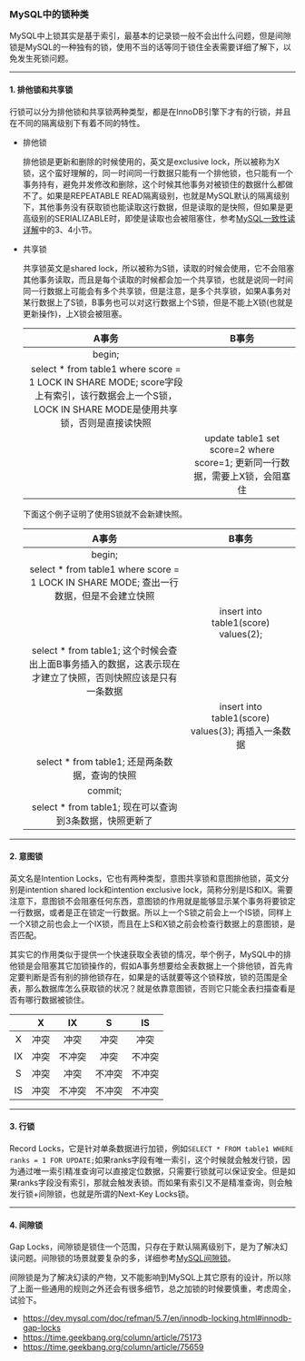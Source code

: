 ### MySQL中的锁种类

MySQL中上锁其实是基于索引，最基本的记录锁一般不会出什么问题，但是间隙锁是MySQL的一种独有的锁，使用不当的话等同于锁住全表需要详细了解下，以免发生死锁问题。

---


#### 1. 排他锁和共享锁

行锁可以分为排他锁和共享锁两种类型，都是在InnoDB引擎下才有的行锁，并且在不同的隔离级别下有着不同的特性。

- 排他锁

    排他锁是更新和删除的时候使用的，英文是exclusive lock，所以被称为X锁，这个蛮好理解的，同一时间同一行数据只能有一个排他锁，也只能有一个事务持有，避免并发修改和删除，这个时候其他事务对被锁住的数据什么都做不了。如果是REPEATABLE READ隔离级别，也就是MySQL默认的隔离级别下，其他事务没有获取锁也能读取这行数据，但是读取的是快照，但如果是更高级别的SERIALIZABLE时，即使是读取也会被阻塞住，参考[MySQL一致性读详解](https://github.com/nemolpsky/note/blob/master/file/mysql/MySQL%E4%B8%80%E8%87%B4%E6%80%A7%E8%AF%BB.md)中的3、4小节。

- 共享锁

    共享锁英文是shared lock，所以被称为S锁，读取的时候会使用，它不会阻塞其他事务读取，而且是每个读取的时候都会加一个共享锁，也就是说同一时间同一行数据上可能会有多个共享锁，但是注意，是多个共享锁，如果A事务对某行数据上了S锁，B事务也可以对这行数据上个S锁，但是不能上X锁(也就是更新操作)，上X锁会被阻塞。

    |A事务| B事务 |
    |  :-:    |:-:        |
    |begin;||
    |select * from table1 where score = 1 LOCK IN SHARE MODE; score字段上有索引，该行数据会上一个S锁，LOCK IN SHARE MODE是使用共享锁，否则是直接读快照||
    ||update table1 set score=2 where score=1; 更新同一行数据，需要上X锁，会阻塞住|

    下面这个例子证明了使用S锁就不会新建快照。

    |A事务| B事务 |
    |  :-:    |:-:        |
    |begin;||
    |select * from table1 where score = 1 LOCK IN SHARE MODE; 查出一行数据，但是不会建立快照||
    ||insert into table1(score) values(2);|
    |select * from table1; 这个时候会查出上面B事务插入的数据，这表示现在才建立了快照，否则快照应该是只有一条数据||
    ||insert into table1(score) values(3); 再插入一条数据|
    |select * from table1; 还是两条数据，查询的快照||
    |commit; ||
    |select * from table1; 现在可以查询到3条数据，快照更新了||
    
---

#### 2. 意图锁
英文名是Intention Locks，它也有两种类型，意图共享锁和意图排他锁，英文分别是intention shared lock和intention exclusive lock，简称分别是IS和IX。需要注意下，意图锁不会阻塞任何东西，意图锁的作用就是能够显示某个事务将要锁定一行数据，或者是正在锁定一行数据。所以上一个S锁之前会上一个IS锁，同样上一个X锁之前也会上一个IX锁，而且在上S和X锁之前会检查行数据上的意图锁，是否匹配。

其实它的作用类似于提供一个快速获取全表锁的情况，举个例子，MySQL中的排他锁是会阻塞其它加锁操作的，假如A事务想要给全表数据上一个排他锁，首先肯定要判断是否有别的排他锁存在，如果是的话就要等这个锁释放，锁的范围是全表，那么数据库怎么获取锁的状况？就是依靠意图锁，否则它只能全表扫描查看是否有哪行数据被锁住。

||X|IX|S|IS|
|:-:|:-:|:-:|:-:|:-:|
|X|冲突|冲突|冲突|冲突|
|IX|冲突|不冲突|冲突|不冲突|
|S|冲突|冲突|不冲突|不冲突|
|IS|冲突|不冲突|不冲突|不冲突|

---


#### 3. 行锁
Record Locks，它是针对单条数据进行加锁，例如```SELECT * FROM table1 WHERE ranks = 1 FOR UPDATE;```如果ranks字段有唯一索引，这个时候就会触发行锁，因为通过唯一索引精准查询可以直接定位数据，只需要行锁就可以保证安全。但是如果ranks字段没有索引，那就会触发表锁。而如果有索引又不是精准查询，则会触发行锁+间隙锁，也就是所谓的Next-Key Locks锁。


---

#### 4. 间隙锁
Gap Locks，间隙锁是锁住一个范围，只存在于默认隔离级别下，是为了解决幻读问题。间隙锁的场景就要复杂的多，详细参考[MySQL间隙锁](https://github.com/nemolpsky/note/blob/master/file/mysql/MySQL间隙锁.md)。



间隙锁是为了解决幻读的产物，又不能影响到MySQL上其它原有的设计，所以除了上面一些通用的规则之外还会有很多细节，总之加锁的时候要慎重，考虑周全，试验下。

- https://dev.mysql.com/doc/refman/5.7/en/innodb-locking.html#innodb-gap-locks
- https://time.geekbang.org/column/article/75173
- https://time.geekbang.org/column/article/75659
